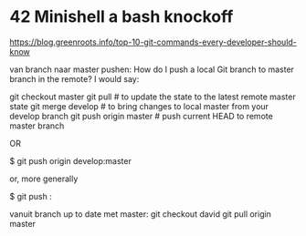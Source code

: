 # 42 Minishell a bash knockoff

https://blog.greenroots.info/top-10-git-commands-every-developer-should-know

van branch naar master pushen:
How do I push a local Git branch to master branch in the remote?
I would say:

git checkout master
git pull               # to update the state to the latest remote master state
git merge develop      # to bring changes to local master from your develop branch
git push origin master # push current HEAD to remote master branch

OR

$ git push origin develop:master

or, more generally

$ git push <remote> <local branch name>:<remote branch to push into>

vanuit branch up to date met master:
git checkout david
git pull origin master
